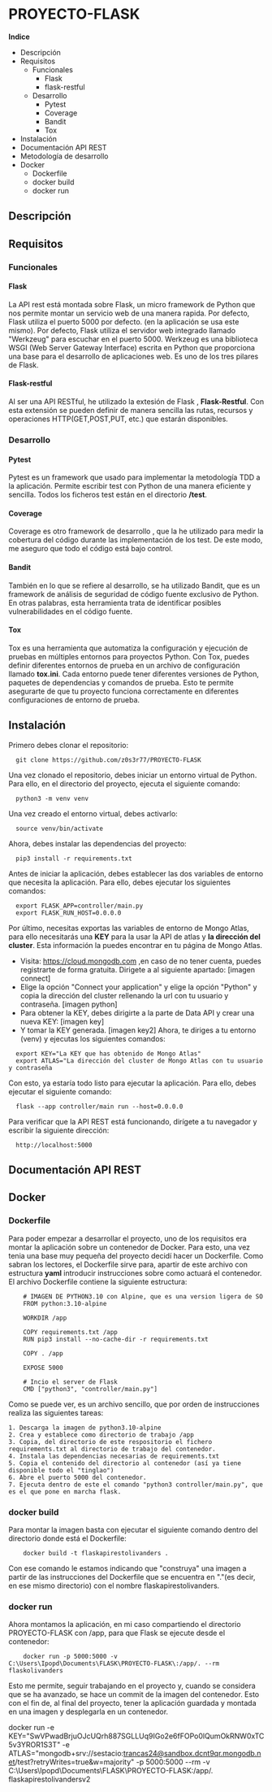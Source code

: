 # PROYECTO-FLASK
**Indice**
- Descripción 
- Requisitos
  - Funcionales
    - Flask
    - flask-restful
  - Desarrollo
    - Pytest
    - Coverage
    - Bandit
    - Tox
- Instalación
- Documentación API REST
- Metodología de desarrollo
- Docker 
  - Dockerfile
  - docker build
  - docker run

## Descripción
## Requisitos
### Funcionales
#### Flask
La API rest está montada sobre Flask, un micro framework de Python que nos permite montar un servicio web de una manera 
rapida. Por defecto, Flask utiliza el puerto 5000 por defecto. (en la aplicación se usa este mismo). Por defecto, Flask utiliza el servidor web integrado llamado "Werkzeug" para escuchar en el puerto 5000. Werkzeug es una biblioteca WSGI (Web Server Gateway Interface) escrita en Python que proporciona una base para el desarrollo de aplicaciones web. Es uno de los tres pilares de Flask.

#### Flask-restful
Al ser una API RESTful, he utilizado la extesión de Flask , __Flask-Restful__. Con esta extensión se pueden definir de manera sencilla las rutas, recursos y operaciones HTTP(GET,POST,PUT, etc.) que estarán disponibles.

### Desarrollo
#### Pytest
Pytest es un framework que usado para implementar la metodología TDD a la aplicación. Permite escribir test con Python de una manera eficiente y sencilla. 
Todos los ficheros test están en el directorio __/test__.

#### Coverage
Coverage es otro framework de desarrollo , que la he utilizado para medir la cobertura del código durante las implementación de los test.
De este modo, me aseguro que todo el código está bajo control.

#### Bandit
También en lo que se refiere al desarrollo, se ha utilizado Bandit, que es un framework de análisis de seguridad de código fuente exclusivo de Python.
En otras palabras, esta herramienta trata de identificar posibles vulnerabilidades en el código fuente.


#### Tox 
Tox es una herramienta que automatiza la configuración y ejecución de pruebas en múltiples entornos para proyectos Python. Con Tox, puedes definir diferentes entornos de prueba en un archivo de configuración llamado __tox.ini__. Cada entorno puede tener diferentes versiones de Python, paquetes de dependencias y comandos de prueba. Esto te permite asegurarte de que tu proyecto funciona correctamente en diferentes configuraciones de entorno de prueba.

## Instalación
Primero debes clonar el repositorio:
```
  git clone https://github.com/z0s3r77/PROYECTO-FLASK
```
Una vez clonado el repositorio, debes iniciar un entorno virtual de Python. Para ello, en el directorio del proyecto, ejecuta el siguiente comando:
```
  python3 -m venv venv
```
Una vez creado el entorno virtual, debes activarlo:
```
  source venv/bin/activate
```
Ahora, debes instalar las dependencias del proyecto:
```
  pip3 install -r requirements.txt
```
Antes de iniciar la aplicación, debes establecer las dos variables de entorno que necesita la aplicación. Para ello, debes ejecutar los siguientes comandos:
```
  export FLASK_APP=controller/main.py
  export FLASK_RUN_HOST=0.0.0.0
```
Por último, necesitas exportas las variables de entorno de Mongo Atlas, para ello necesitarás una __KEY__ para la usar la API de atlas y __la dirección del cluster__.
Esta información la puedes encontrar en tu página de Mongo Atlas.
  -  Visita: https://cloud.mongodb.com ,en caso de no tener cuenta, puedes registrarte de forma gratuita. Dirigete a al siguiente apartado:
    [imagen connect]
  - Elige la opción "Connect your application" y elige la opción "Python" y copia la dirección del cluster rellenando la url con tu usuario y contraseña.
    [imagen python]
  - Para obtener la KEY, debes dirigirte a la parte de Data API y crear una nueva KEY:
    [imagen key]
  - Y tomar la KEY generada.
    [imagen key2]
Ahora, te diriges a tu entorno (venv) y ejecutas los siguientes comandos:
```
  export KEY="La KEY que has obtenido de Mongo Atlas"
  export ATLAS="La dirección del cluster de Mongo Atlas con tu usuario y contraseña
```

Con esto, ya estaría todo listo para ejecutar la aplicación. Para ello, debes ejecutar el siguiente comando:
```
  flask --app controller/main run --host=0.0.0.0
```

Para verificar que la API REST está funcionando, dirígete a tu navegador y escribir la siguiente dirección:
```
  http://localhost:5000
```

## Documentación API REST



## Docker
### Dockerfile

Para poder empezar a desarrollar el proyecto, uno de los requisitos era montar la aplicación sobre un contenedor de Docker. Para esto, una vez tenia una base muy pequeña del proyecto decidí hacer un Dockerfile.
Como sabran los lectores, el Dockerfile sirve para, apartir de este archivo con estructura __yaml__ introducir instrucciones sobre como actuará el contenedor. El archivo Dockerfile contiene la siguiente estructura:
````
    # IMAGEN DE PYTHON3.10 con Alpine, que es una version ligera de SO
    FROM python:3.10-alpine
    
    WORKDIR /app
    
    COPY requirements.txt /app
    RUN pip3 install --no-cache-dir -r requirements.txt
    
    COPY . /app
    
    EXPOSE 5000
    
    # Incio el server de Flask
    CMD ["python3", "controller/main.py"]
````
Como se puede ver, es un archivo sencillo, que por orden de instrucciones realiza las siguientes tareas:

    1. Descarga la imagen de python3.10-alpine
    2. Crea y establece como directorio de trabajo /app
    3. Copia, del directorio de este respositorio el fichero requirements.txt al directorio de trabajo del contenedor. 
    4. Instala las dependencias necesarias de requirements.txt
    5. Copia el contenido del directorio al contenedor (así ya tiene disponible todo el "tinglao")
    6. Abre el puerto 5000 del contenedor.
    7. Ejecuta dentro de este el comando "python3 controller/main.py", que es el que pone en marcha flask.

### docker build

Para montar la imagen basta con ejecutar el siguiente comando dentro del directorio donde está el Dockerfile:

````
    docker build -t flaskapirestolivanders .
````

Con ese comando le estamos indicando que "construya" una imagen a partir de las instrucciones del Dockerfile que se encuentra en "."(es decir, en ese mismo directorio) con el nombre flaskapirestolivanders.

### docker run 

Ahora montamos la aplicación, en mi caso compartiendo el directorio PROYECTO-FLASK con /app, para que Flask se ejecute desde el contenedor:

````
    docker run -p 5000:5000 -v C:\Users\Ipopd\Documents\FLASK\PROYECTO-FLASK\:/app/. --rm flaskolivanders
````
Esto me permite, seguir trabajando en el proyecto y, cuando se considera que se ha avanzado, se hace un commit de la imagen del contenedor. Esto con el fin de, al final del proyecto, tener la aplicación guardada y montada en una imagen y desplegarla en un contenedor.


docker run -e KEY="SwVPwadBrjuOJcUQrh887SGLLUq9IGo2e6fFOPo0lQumOkRNW0xTC5v3YROR1S3T" -e ATLAS="mongodb+srv://sestacio:trancas24@sandbox.dcnt9qr.mongodb.net/test?retryWrites=true&w=majority" -p 5000:5000 --rm  -v C:\Users\Ipopd\Documents\FLASK\PROYECTO-FLASK\:/app/.   flaskapirestolivandersv2